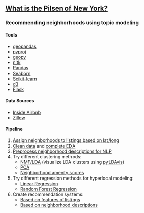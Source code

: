 ## [What is the Pilsen of New York?](https://github.com/emw1687/metis_projects/blob/master/05_kojak/Presentation.pdf)
### Recommending neighborhoods using topic modeling

#### Tools
* [geopandas](http://geopandas.org/)
* [pyproj](https://pypi.python.org/pypi/pyproj?)
* [geopy](https://github.com/geopy/geopy)
* [nltk](http://www.nltk.org/)
* [Pandas](http://pandas.pydata.org/)
* [Seaborn](http://seaborn.pydata.org/index.html)
* [Scikit-learn](http://scikit-learn.org/stable/)
* [d3](https://d3js.org/)
* [Flask](http://flask.pocoo.org/)

#### Data Sources
* [Inside Airbnb](http://insideairbnb.com/get-the-data.html)
* [Zillow](https://www.zillow.com/howto/api/neighborhood-boundaries.htm)

#### Pipeline
1. [Assign neighborhoods to listings based on lat/long](https://github.com/emw1687/metis_projects/blob/master/05_kojak/notebooks/01_assign_neighborhoods.ipynb)
2. [Clean data](https://github.com/emw1687/metis_projects/blob/master/05_kojak/notebooks/02_cleaning.ipynb) and [complete EDA](https://github.com/emw1687/metis_projects/blob/master/05_kojak/notebooks/03_eda.ipynb)
3. [Preprocess neighborhood descriptions for NLP](https://github.com/emw1687/metis_projects/blob/master/05_kojak/notebooks/04_nlp_preprocessing.ipynb)
4. Try different clustering methods:
    * [NMF/LDA](https://github.com/emw1687/metis_projects/blob/master/05_kojak/notebooks/05a_nmf_lda.ipynb) (visualize LDA clusters using [pyLDAvis](https://github.com/emw1687/metis_projects/blob/master/05_kojak/notebooks/06_pyldavis.ipynb))
    * [PCA](https://github.com/emw1687/metis_projects/blob/master/05_kojak/notebooks/05b_pca_clustering.ipynb)
    * [Neighborhood amenity scores](https://github.com/emw1687/metis_projects/blob/master/05_kojak/notebooks/05c_scores.ipynb)
5. Try different regression methods for hyperlocal modeling:
    * [Linear Regression](https://github.com/emw1687/metis_projects/blob/master/05_kojak/notebooks/07a_linear_regression.ipynb)
    * [Random Forest Regression](https://github.com/emw1687/metis_projects/blob/master/05_kojak/notebooks/07b_random_forest_regression.ipynb)
6. Create recommendation systems:
    * [Based on features of listings](https://github.com/emw1687/metis_projects/blob/master/05_kojak/notebooks/08a_rec_system_features.ipynb)
    * [Based on neighborhood descriptions](https://github.com/emw1687/metis_projects/blob/master/05_kojak/notebooks/08b_rec_system_nlp.ipynb)

